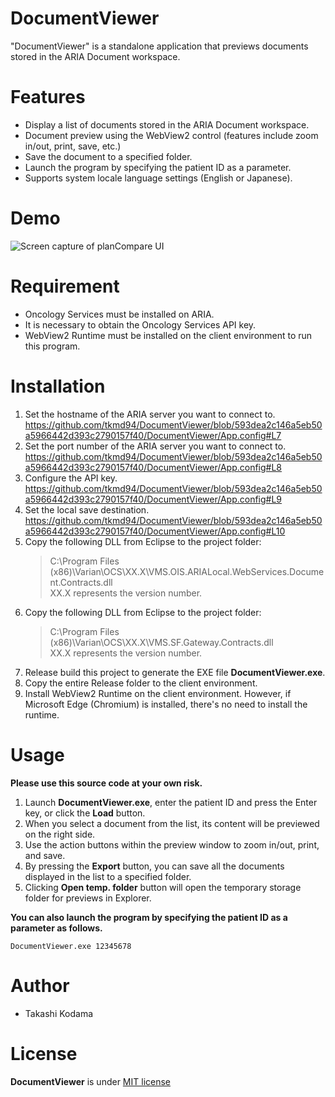 # DocumentViewer
 
"DocumentViewer" is a standalone application that previews documents stored in the ARIA Document workspace.

# Features

* Display a list of documents stored in the ARIA Document workspace.
* Document preview using the WebView2 control (features include zoom in/out, print, save, etc.)
* Save the document to a specified folder.
* Launch the program by specifying the patient ID as a parameter.
* Supports system locale language settings (English or Japanese).
  

# Demo

![Screen capture of planCompare UI](https://github.com/tkmd94/DocumentViewer/blob/master/demo.gif)

# Requirement

* Oncology Services must be installed on ARIA.
* It is necessary to obtain the Oncology Services API key.
* WebView2 Runtime must be installed on the client environment to run this program.

# Installation
1. Set the hostname of the ARIA server you want to connect to. 
   https://github.com/tkmd94/DocumentViewer/blob/593dea2c146a5eb50a5966442d393c2790157f40/DocumentViewer/App.config#L7
2. Set the port number of the ARIA server you want to connect to. 
   https://github.com/tkmd94/DocumentViewer/blob/593dea2c146a5eb50a5966442d393c2790157f40/DocumentViewer/App.config#L8
3. Configure the API key.  
   https://github.com/tkmd94/DocumentViewer/blob/593dea2c146a5eb50a5966442d393c2790157f40/DocumentViewer/App.config#L9
4. Set the local save destination.  
   https://github.com/tkmd94/DocumentViewer/blob/593dea2c146a5eb50a5966442d393c2790157f40/DocumentViewer/App.config#L10
5. Copy the following DLL from Eclipse to the project folder:
   >C:\Program Files (x86)\Varian\OCS\XX.X\VMS.OIS.ARIALocal.WebServices.Document.Contracts.dll  
   >XX.X represents the version number.
6. Copy the following DLL from Eclipse to the project folder:
   >C:\Program Files (x86)\Varian\OCS\XX.X\VMS.SF.Gateway.Contracts.dll  
   >XX.X represents the version number.
7. Release build this project to generate the EXE file **DocumentViewer.exe**.
8. Copy the entire Release folder to the client environment.
9. Install WebView2 Runtime on the client environment. However, if Microsoft Edge (Chromium) is installed, there's no need to install the runtime.
    
# Usage

**Please use this source code at your own risk.**

1. Launch **DocumentViewer.exe**, enter the patient ID and press the Enter key, or click the **Load** button.
2. When you select a document from the list, its content will be previewed on the right side.
3. Use the action buttons within the preview window to zoom in/out, print, and save.
4. By pressing the **Export** button, you can save all the documents displayed in the list to a specified folder.
5. Clicking **Open temp. folder** button will open the temporary storage folder for previews in Explorer.

**You can also launch the program by specifying the patient ID as a parameter as follows.**
  ```
  DocumentViewer.exe 12345678
  ```
 
# Author
 
* Takashi Kodama
 
# License
 
**DocumentViewer** is under [MIT license](https://en.wikipedia.org/wiki/MIT_License) 
